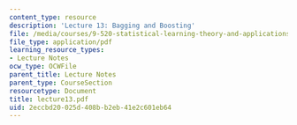 ```yaml
---
content_type: resource
description: 'Lecture 13: Bagging and Boosting'
file: /media/courses/9-520-statistical-learning-theory-and-applications-spring-2003/2eccbd20025d408bb2eb41e2c601eb64_lecture13.pdf
file_type: application/pdf
learning_resource_types:
- Lecture Notes
ocw_type: OCWFile
parent_title: Lecture Notes
parent_type: CourseSection
resourcetype: Document
title: lecture13.pdf
uid: 2eccbd20-025d-408b-b2eb-41e2c601eb64
---
```

